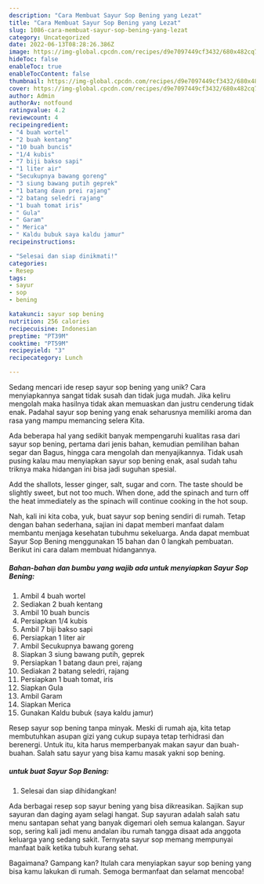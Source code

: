 ```yaml
---
description: "Cara Membuat Sayur Sop Bening yang Lezat"
title: "Cara Membuat Sayur Sop Bening yang Lezat"
slug: 1086-cara-membuat-sayur-sop-bening-yang-lezat
category: Uncategorized
date: 2022-06-13T08:28:26.386Z
image: https://img-global.cpcdn.com/recipes/d9e7097449cf3432/680x482cq70/sayur-sop-bening-foto-resep-utama.jpg
hideToc: false
enableToc: true
enableTocContent: false
thumbnail: https://img-global.cpcdn.com/recipes/d9e7097449cf3432/680x482cq70/sayur-sop-bening-foto-resep-utama.jpg
cover: https://img-global.cpcdn.com/recipes/d9e7097449cf3432/680x482cq70/sayur-sop-bening-foto-resep-utama.jpg
author: Admin
authorAv: notfound
ratingvalue: 4.2
reviewcount: 4
recipeingredient:
- "4 buah wortel"
- "2 buah kentang"
- "10 buah buncis"
- "1/4 kubis"
- "7 biji bakso sapi"
- "1 liter air"
- "Secukupnya bawang goreng"
- "3 siung bawang putih geprek"
- "1 batang daun prei rajang"
- "2 batang seledri rajang"
- "1 buah tomat iris"
- " Gula"
- " Garam"
- " Merica"
- " Kaldu bubuk saya kaldu jamur"
recipeinstructions:

- "Selesai dan siap dinikmati!"
categories:
- Resep
tags:
- sayur
- sop
- bening

katakunci: sayur sop bening 
nutrition: 256 calories
recipecuisine: Indonesian
preptime: "PT39M"
cooktime: "PT59M"
recipeyield: "3"
recipecategory: Lunch

---
```





Sedang mencari ide resep sayur sop bening yang unik? Cara menyiapkannya sangat tidak susah dan tidak juga mudah. Jika keliru mengolah maka hasilnya tidak akan memuaskan dan justru cenderung tidak enak. Padahal sayur sop bening yang enak seharusnya memiliki aroma dan rasa yang mampu memancing selera Kita.





Ada beberapa hal yang sedikit banyak mempengaruhi kualitas rasa dari sayur sop bening, pertama dari jenis bahan, kemudian pemilihan bahan segar dan Bagus, hingga cara mengolah dan menyajikannya. Tidak usah pusing kalau mau menyiapkan sayur sop bening enak,      asal sudah tahu triknya maka hidangan ini bisa jadi suguhan spesial.














Add the shallots, lesser ginger, salt, sugar and corn. The taste should be slightly sweet, but not too much. When done, add the spinach and turn off the heat immediately as the spinach will continue cooking in the hot soup.






Nah, kali ini kita coba, yuk, buat sayur sop bening sendiri di rumah. Tetap dengan bahan sederhana, sajian ini dapat memberi manfaat dalam membantu menjaga kesehatan tubuhmu sekeluarga. Anda dapat membuat Sayur Sop Bening menggunakan 15 bahan dan 0 langkah pembuatan. Berikut ini cara dalam membuat hidangannya.

<!--inarticleads1-->

##### Bahan-bahan dan bumbu yang wajib ada untuk menyiapkan Sayur Sop Bening:

1. Ambil 4 buah wortel
1. Sediakan 2 buah kentang
1. Ambil 10 buah buncis
1. Persiapkan 1/4 kubis
1. Ambil 7 biji bakso sapi
1. Persiapkan 1 liter air
1. Ambil Secukupnya bawang goreng
1. Siapkan 3 siung bawang putih, geprek
1. Persiapkan 1 batang daun prei, rajang
1. Sediakan 2 batang seledri, rajang
1. Persiapkan 1 buah tomat, iris
1. Siapkan  Gula
1. Ambil  Garam
1. Siapkan  Merica
1. Gunakan  Kaldu bubuk (saya kaldu jamur)


Resep sayur sop bening tanpa minyak. Meski di rumah aja, kita tetap membutuhkan asupan gizi yang cukup supaya tetap terhidrasi dan berenergi. Untuk itu, kita harus memperbanyak makan sayur dan buah-buahan. Salah satu sayur yang bisa kamu masak yakni sop bening. 

<!--inarticleads2-->

#####  untuk buat Sayur Sop Bening:


1. Selesai dan siap dihidangkan!

Ada berbagai resep sop sayur bening yang bisa dikreasikan. Sajikan sup sayuran dan daging ayam selagi hangat. Sup sayuran adalah salah satu menu santapan sehat yang banyak digemari oleh semua kalangan. Sayur sop, sering kali jadi menu andalan ibu rumah tangga disaat ada anggota keluarga yang sedang sakit. Ternyata sayur sop memang mempunyai manfaat baik ketika tubuh kurang sehat. 

Bagaimana? Gampang kan? Itulah cara menyiapkan sayur sop bening yang bisa kamu lakukan di rumah. Semoga bermanfaat dan selamat mencoba!
